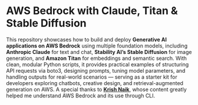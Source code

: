 # AWS Bedrock with Claude, Titan & Stable Diffusion

This repository showcases how to build and deploy **Generative AI applications on AWS Bedrock** using multiple foundation models, including **Anthropic Claude** for text and chat, **Stability AI’s Stable Diffusion** for image generation, and **Amazon Titan** for embeddings and semantic search. With clean, modular Python scripts, it provides practical examples of structuring API requests via boto3, designing prompts, tuning model parameters, and handling outputs for real-world scenarios — serving as a starter kit for developers exploring chatbots, creative design, and retrieval-augmented generation on AWS. A special thanks to [**Krish Naik**](https://github.com/krishnaik06), whose content greatly helped me understand AWS Bedrock and its use through CLI.
